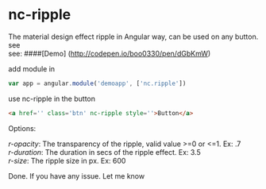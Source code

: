 # nc-ripple
The material design effect ripple in Angular way, can be used on any button. see   
see:
####[Demo] (http://codepen.io/boo0330/pen/dGbKmW)

add module in
```javascript
var app = angular.module('demoapp', ['nc.ripple'])
```

use nc-ripple in the button
```html
<a href='' class='btn' nc-ripple style=''>Button</a> 
```

Options:

*r-opacity*: The transparency of the ripple, valid value >=0 or <=1.  Ex: .7  
*r-duration*: The duration in secs of the ripple effect.  Ex: 3.5  
*r-size*: The ripple size in px.  Ex: 600  
  
Done.  If you have any issue.  Let me know


